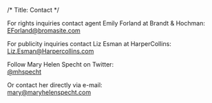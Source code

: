 /*
Title: Contact
*/

For rights inquiries contact agent Emily Forland at Brandt & Hochman:  
<EForland@bromasite.com>

For publicity inquiries contact Liz Esman at HarperCollins:  
<Liz.Esman@Harpercollins.com>

Follow Mary Helen Specht on Twitter:  
<a class="btn standalone icon-twitter-1" href="http://twitter.com/mhspecht">@mhspecht</a>

Or contact her directly via e-mail:  
<a class="btn standalone icon-mail" href="mailto:mary@maryhelenspecht.com">mary@maryhelenspecht.com</a>
